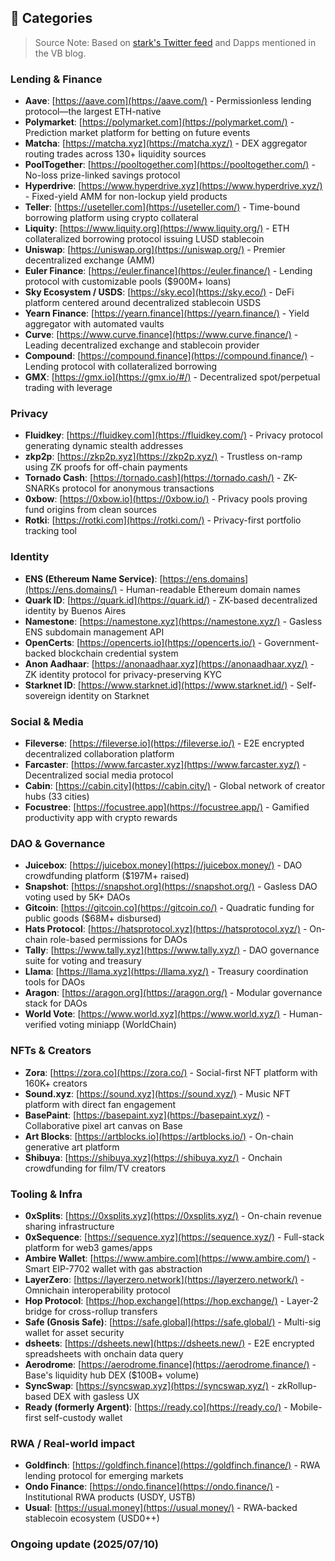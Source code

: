 ## 🧩 Categories 
>  Source Note: Based on [stark's Twitter feed](https://x.com/0xstark/status/1877375658508099739) and Dapps mentioned in the VB blog.

### Lending & Finance
- **Aave**: [https://aave.com](https://aave.com/) - Permissionless lending protocol—the largest ETH-native
- **Polymarket**: [https://polymarket.com](https://polymarket.com/) - Prediction market platform for betting on future events
- **Matcha**: [https://matcha.xyz](https://matcha.xyz/) - DEX aggregator routing trades across 130+ liquidity sources
- **PoolTogether**: [https://pooltogether.com](https://pooltogether.com/) - No-loss prize-linked savings protocol
- **Hyperdrive**: [https://www.hyperdrive.xyz](https://www.hyperdrive.xyz/) - Fixed-yield AMM for non-lockup yield products
- **Teller**: [https://useteller.com](https://useteller.com/) - Time-bound borrowing platform using crypto collateral
- **Liquity**: [https://www.liquity.org](https://www.liquity.org/) - ETH collateralized borrowing protocol issuing LUSD stablecoin
- **Uniswap**: [https://uniswap.org](https://uniswap.org/) - Premier decentralized exchange (AMM)
- **Euler Finance**: [https://euler.finance](https://euler.finance/) - Lending protocol with customizable pools ($900M+ loans)
- **Sky Ecosystem / USDS**: [https://sky.eco](https://sky.eco/) - DeFi platform centered around decentralized stablecoin USDS
- **Yearn Finance**: [https://yearn.finance](https://yearn.finance/) - Yield aggregator with automated vaults
- **Curve**: [https://www.curve.finance](https://www.curve.finance/) - Leading decentralized exchange and stablecoin provider
- **Compound**: [https://compound.finance](https://compound.finance/) - Lending protocol with collateralized borrowing
- **GMX**: [https://gmx.io](https://gmx.io/#/) - Decentralized spot/perpetual trading with leverage

### Privacy
- **Fluidkey**: [https://fluidkey.com](https://fluidkey.com/) - Privacy protocol generating dynamic stealth addresses
- **zkp2p**: [https://zkp2p.xyz](https://zkp2p.xyz/) - Trustless on-ramp using ZK proofs for off-chain payments
- **Tornado Cash**: [https://tornado.cash](https://tornado.cash/) - ZK-SNARKs protocol for anonymous transactions
- **0xbow**: [https://0xbow.io](https://0xbow.io/) - Privacy pools proving fund origins from clean sources
- **Rotki**: [https://rotki.com](https://rotki.com/) - Privacy-first portfolio tracking tool

### Identity
- **ENS (Ethereum Name Service)**: [https://ens.domains](https://ens.domains/) - Human-readable Ethereum domain names
- **Quark ID**: [https://quark.id](https://quark.id/) - ZK-based decentralized identity by Buenos Aires
- **Namestone**: [https://namestone.xyz](https://namestone.xyz/) - Gasless ENS subdomain management API
- **OpenCerts**: [https://opencerts.io](https://opencerts.io/) - Government-backed blockchain credential system
- **Anon Aadhaar**: [https://anonaadhaar.xyz](https://anonaadhaar.xyz/) - ZK identity protocol for privacy-preserving KYC
- **Starknet ID**: [https://www.starknet.id](https://www.starknet.id/) - Self-sovereign identity on Starknet

### Social & Media
- **Fileverse**: [https://fileverse.io](https://fileverse.io/) - E2E encrypted decentralized collaboration platform
- **Farcaster**: [https://www.farcaster.xyz](https://www.farcaster.xyz/) - Decentralized social media protocol
- **Cabin**: [https://cabin.city](https://cabin.city/) - Global network of creator hubs (33 cities)
- **Focustree**: [https://focustree.app](https://focustree.app/) - Gamified productivity app with crypto rewards

### DAO & Governance
- **Juicebox**: [https://juicebox.money](https://juicebox.money/) - DAO crowdfunding platform ($197M+ raised)
- **Snapshot**: [https://snapshot.org](https://snapshot.org/) - Gasless DAO voting used by 5K+ DAOs
- **Gitcoin**: [https://gitcoin.co](https://gitcoin.co/) - Quadratic funding for public goods ($68M+ disbursed)
- **Hats Protocol**: [https://hatsprotocol.xyz](https://hatsprotocol.xyz/) - On-chain role-based permissions for DAOs
- **Tally**: [https://www.tally.xyz](https://www.tally.xyz/) - DAO governance suite for voting and treasury
- **Llama**: [https://llama.xyz](https://llama.xyz/) - Treasury coordination tools for DAOs
- **Aragon**: [https://aragon.org](https://aragon.org/) - Modular governance stack for DAOs
- **World Vote**: [https://www.world.xyz](https://www.world.xyz/) - Human-verified voting miniapp (WorldChain)

### NFTs & Creators
- **Zora**: [https://zora.co](https://zora.co/) - Social-first NFT platform with 160K+ creators
- **Sound.xyz**: [https://sound.xyz](https://sound.xyz/) - Music NFT platform with direct fan engagement
- **BasePaint**: [https://basepaint.xyz](https://basepaint.xyz/) - Collaborative pixel art canvas on Base
- **Art Blocks**: [https://artblocks.io](https://artblocks.io/) - On-chain generative art platform
- **Shibuya**: [https://shibuya.xyz](https://shibuya.xyz/) - Onchain crowdfunding for film/TV creators

### Tooling & Infra
- **0xSplits**: [https://0xsplits.xyz](https://0xsplits.xyz/) - On-chain revenue sharing infrastructure
- **0xSequence**: [https://sequence.xyz](https://sequence.xyz/) - Full-stack platform for web3 games/apps
- **Ambire Wallet**: [https://www.ambire.com](https://www.ambire.com/) - Smart EIP-7702 wallet with gas abstraction
- **LayerZero**: [https://layerzero.network](https://layerzero.network/) - Omnichain interoperability protocol
- **Hop Protocol**: [https://hop.exchange](https://hop.exchange/) - Layer-2 bridge for cross-rollup transfers
- **Safe (Gnosis Safe)**: [https://safe.global](https://safe.global/) - Multi-sig wallet for asset security
- **dsheets**: [https://dsheets.new](https://dsheets.new/) - E2E encrypted spreadsheets with onchain data query
- **Aerodrome**: [https://aerodrome.finance](https://aerodrome.finance/) - Base's liquidity hub DEX ($100B+ volume)
- **SyncSwap**: [https://syncswap.xyz](https://syncswap.xyz/) - zkRollup-based DEX with gasless UX
- **Ready (formerly Argent)**: [https://ready.co](https://ready.co/) - Mobile-first self-custody wallet

### RWA / Real-world impact
- **Goldfinch**: [https://goldfinch.finance](https://goldfinch.finance/) - RWA lending protocol for emerging markets
- **Ondo Finance**: [https://ondo.finance](https://ondo.finance/) - Institutional RWA products (USDY, USTB)
- **Usual**: [https://usual.money](https://usual.money/) - RWA-backed stablecoin ecosystem (USD0++)



### Ongoing update (2025/07/10)

